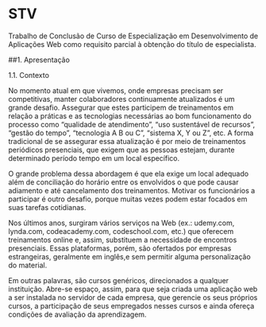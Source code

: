 # STV
Trabalho de Conclusão de Curso de Especialização em Desenvolvimento de Aplicações Web como requisito parcial à obtenção do título de especialista.

##1. Apresentação

1.1. Contexto

No momento atual em que vivemos, onde empresas precisam ser competitivas, manter colaboradores continuamente atualizados
 é um grande desafio. Assegurar que estes participem de treinamentos em relação a práticas e as tecnologias necessárias
ao bom funcionamento do processo como “qualidade de atendimento”, “uso sustentável de recursos”, “gestão do tempo”,
“tecnologia A B ou C”, “sistema X, Y ou Z”, etc. A forma tradicional de se assegurar essa atualização é por meio de
treinamentos periódicos presenciais, que exigem que as pessoas estejam, durante determinado período tempo em um local
específico.

O grande problema dessa abordagem é que ela exige um local adequado além de conciliação do horário entre os envolvidos
o que pode causar adiamento e até cancelamento dos treinamentos. Motivar os funcionários a participar é outro desafio,
porque muitas vezes podem estar focados em suas tarefas cotidianas.

Nos últimos anos, surgiram vários serviços na Web (ex.: udemy.com, lynda.com, codeacademy.com, codeschool.com, etc.)
que oferecem treinamentos online e, assim, substituem a necessidade de encontros presenciais.
Essas plataformas, porém, são ofertados por empresas estrangeiras, geralmente em inglês,e sem permitir alguma
personalização do material.

Em outras palavras, são cursos genéricos, direcionados a qualquer instituição. Abre-se espaço, assim, para que seja
criada uma aplicação web a ser instalada no servidor de cada empresa, que gerencie os seus próprios cursos,
a participação de seus empregados nesses cursos e ainda ofereça condições de avaliação da aprendizagem.


